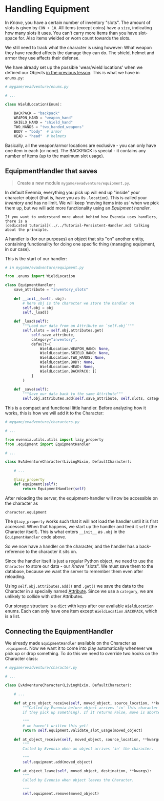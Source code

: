 # Handling Equipment 

In _Knave_, you have a certain number of inventory "slots". The amount of slots is given by `CON + 10`. 
All items (except coins) have a `size`, indicating how many slots it uses. You can't carry more items 
than you have slot-space for. Also items wielded or worn count towards the slots. 

We still need to track what the character is using however: What weapon they have readied affects the damage
they can do. The shield, helmet and armor they use affects their defense. 

We have already set up the possible 'wear/wield locations' when we defined our Objects
[in the previous lesson](./Beginner-Tutorial-Objects.md). This is what we have in `enums.py`:

```python 
# mygame/evadventure/enums.py

# ...

class WieldLocation(Enum):
    
    BACKPACK = "backpack"
    WEAPON_HAND = "weapon_hand"
    SHIELD_HAND = "shield_hand"
    TWO_HANDS = "two_handed_weapons"
    BODY = "body"  # armor
    HEAD = "head"  # helmets
```

Basically, all the weapon/armor locations are exclusive - you can only have one item in each (or none). 
The BACKPACK is special - it contains any number of items (up to the maximum slot usage).

## EquipmentHandler that saves

> Create a new module `mygame/evadventure/equipment.py`.

In default Evennia, everything you pick up will end up "inside" your character object (that is, have
you as its `.location`). This is called your _inventory_ and has no limit. We will keep 'moving items into us'
when we pick them up, but we will add more functionality using an _Equipment handler_.

```{sidebar}
If you want to understand more about behind how Evennia uses handlers, there is a 
[dedicated tutorial](../../Tutorial-Persistent-Handler.md) talking about the principle.
```

A handler is (for our purposes) an object that sits "on" another entity, containing functionality 
for doing one specific thing (managing equipment, in our case).

This is the start of our handler: 

```python 
# in mygame/evadventure/equipment.py 

from .enums import WieldLocation

class EquipmentHandler: 
    save_attribute = "inventory_slots"
    
    def __init__(self, obj): 
        # here obj is the character we store the handler on 
        self.obj = obj 
        self._load() 
        
    def _load(self):
        """Load our data from an Attribute on `self.obj`"""
        self.slots = self.obj.attributes.get(
            self.save_attribute,
            category="inventory",
            default={
                WieldLocation.WEAPON_HAND: None, 
                WieldLocation.SHIELD_HAND: None, 
                WieldLocation.TWO_HANDS: None, 
                WieldLocation.BODY: None,
                WieldLocation.HEAD: None,
                WieldLocation.BACKPACK: []
            } 
        )
    
    def _save(self):
        """Save our data back to the same Attribute"""
        self.obj.attributes.add(self.save_attribute, self.slots, category="inventory") 
```

This is a compact and functional little handler. Before analyzing how it works, this is how 
we will add it to the Character: 

```python
# mygame/evadventure/characters.py

# ... 

from evennia.utils.utils import lazy_property
from .equipment import EquipmentHandler 

# ... 

class EvAdventureCharacter(LivingMixin, DefaultCharacter):
    
    # ... 

    @lazy_property 
    def equipment(self):
        return EquipmentHandler(self)
```

After reloading the server, the equipment-handler will now be accessible on the character as

    character.equipment

The `@lazy_property` works such that it will not load the handler until it is first accessed. When that 
happens, we start up the handler and feed it `self` (the Character itself). This is what enters `__init__`
as `.obj` in the `EquipmentHandler` code above.

So we now have a handler on the character, and the handler has a back-reference to the character it sits
on. 

Since the handler itself is just a regular Python object, we need to use the `Character` to store
our data - our _Knave_ "slots". We must save them to the database, because we want the server to remember
them even after reloading.

Using `self.obj.attributes.add()` and `.get()` we save the data to the Character in a specially named
[Attribute](../../../Components/Attributes.md). Since we use a `category`, we are unlikely to collide with 
other Attributes.

Our storage structure is a `dict` with keys after our available `WieldLocation` enums. Each can only 
have one item except `WieldLocation.BACKPACK`, which is a list.

## Connecting the EquipmentHandler

We already made `EquipmentHandler` available on the Character as `.equipment`. Now we want it to come into 
play automatically whenever we pick up or drop something. To do this we need to override two hooks
on the Character class: 

```python 
# mygame/evadventure/character.py 

# ... 

class EvAdventureCharacter(LivingMixin, DefaultCharacter): 

    # ... 
    
    def at_pre_object_receive(self, moved_object, source_location, **kwargs): 
        """Called by Evennia before object arrives 'in' this character (that is,
        if they pick up something). If it returns False, move is aborted.
        
        """ 
        # we haven't written this yet!
        return self.equipment.validate_slot_usage(moved_object)
    
    def at_object_receive(self, moved_object, source_location, **kwargs): 
        """ 
        Called by Evennia when an object arrives 'in' the character.
        
        """
        self.equipment.add(moved_object) 

    def at_object_leave(self, moved_object, destination, **kwargs):
        """ 
        Called by Evennia when object leaves the Character. 
        
        """
        self.equipment.remove(moved_object)
```




